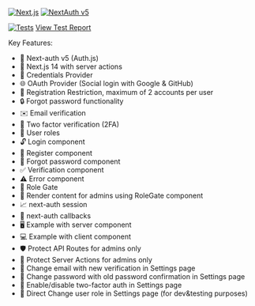 [![Next.js](https://img.shields.io/badge/Next.js%2014-black?style=flat-square&logo=next.js)](https://zenwai.github.io/nextjs14-next-authv5-app-router/)
[![NextAuth v5](https://img.shields.io/badge/NextAuth%20v5-black?style=flat-square&logo=auth0)](https://zenwai.github.io/nextjs14-next-authv5-app-router/)

[![Tests](https://img.shields.io/badge/tests-20%20passed-success?style=flat-square)](https://zenwai.github.io/nextjs14-next-authv5-app-router/)
[View Test Report](https://zenwai.github.io/nextjs14-next-authv5-app-router/)

Key Features:
- 🔐 Next-auth v5 (Auth.js)
- 🚀 Next.js 14 with server actions
- 🔑 Credentials Provider
- 🌐 OAuth Provider (Social login with Google & GitHub)
- 🛑 Registration Restriction, maximum of 2 accounts per user
- 🔒 Forgot password functionality
- ✉️ Email verification
- 📱 Two factor verification (2FA)
- 👥 User roles
- 🔓 Login component
- 📝 Register component
- 🤔 Forgot password component
- ✅ Verification component
- ⚠️ Error component
- 🚧 Role Gate
- 👑 Render content for admins using RoleGate component
- 📈 next-auth session
- 🔄 next-auth callbacks
- 🖥️ Example with server component
- 💻 Example with client component
- 🛡️ Protect API Routes for admins only
- 🔐 Protect Server Actions for admins only
- 📧 Change email with new verification in Settings page
- 🔑 Change password with old password confirmation in Settings page
- 🔔 Enable/disable two-factor auth in Settings page
- 🔄 Direct Change user role in Settings page (for dev&testing purposes)
